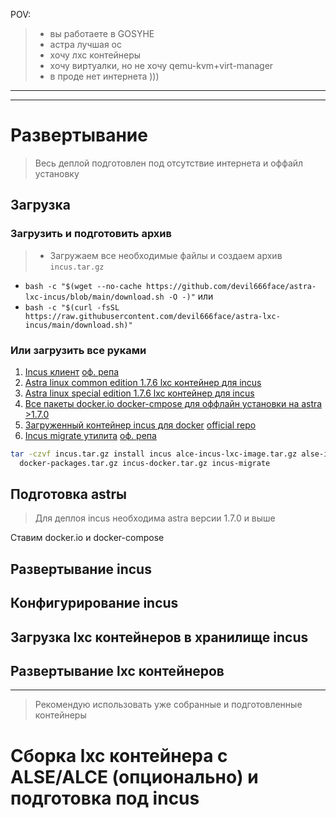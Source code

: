 POV:

> - вы работаете в GOSYHE
> - астра лучшая ос
> - хочу лхс контейнеры
> - хочу виртуалки, но не хочу qemu-kvm+virt-manager
> - в проде нет интернета )))

---

---

# Развертывание

> Весь деплой подготовлен под отсутствие интернета и оффайл установку

## Загрузка

### Загрузить и подготовить архив

> - Загружаем все необходимые файлы и создаем архив `incus.tar.gz`

- `bash -c "$(wget --no-cache https://github.com/devil666face/astra-lxc-incus/blob/main/download.sh -O -)"`
  или
- `bash -c "$(curl -fsSL https://raw.githubusercontent.com/devil666face/astra-lxc-incus/main/download.sh)"`

### Или загрузить все руками

1. [Incus клиент](https://github.com/devil666face/astra-lxc-incus/releases/download/v0.0.0/incus) [оф. репа](https://github.com/lxc/incus/releases)
2. [Astra linux common edition 1.7.6 lxc контейнер для incus](https://github.com/devil666face/astra-lxc-incus/releases/download/v0.0.0/alce-incus-lxc-image.tar.gz)
3. [Astra linux special edition 1.7.6 lxc контейнер для incus](https://github.com/devil666face/astra-lxc-incus/releases/download/v0.0.0/alse-incus-lxc-image.tar.gz)
4. [Все пакеты docker.io docker-cmpose для оффлайн установки на astra >1.7.0](https://github.com/devil666face/astra-lxc-incus/releases/download/v0.0.0/docker-packages.tar.gz)
5. [Загруженный контейнер incus для docker](https://github.com/devil666face/astra-lxc-incus/releases/download/v0.0.0/incus-docker.tar.gz) [official repo](https://github.com/cmspam/incus-docker/pkgs/container/incus-docker)
6. [Incus migrate утилита](https://github.com/devil666face/astra-lxc-incus/releases/download/v0.0.0/incus-migrate) [оф. репа](https://github.com/lxc/incus/releases)

```bash
tar -czvf incus.tar.gz install incus alce-incus-lxc-image.tar.gz alse-incus-lxc-image.tar.gz \
  docker-packages.tar.gz incus-docker.tar.gz incus-migrate
```

## Подготовка astrы

> Для деплоя incus необходима astra версии 1.7.0 и выше

Ставим docker.io и docker-compose

## Развертывание incus

## Конфигурирование incus

## Загрузка lxc контейнеров в хранилище incus

## Развертывание lxc контейнеров

---

> Рекомендую использовать уже собранные и подготовленные контейнеры

# Сборка lxc контейнера с ALSE/ALCE (опционально) и подготовка под incus
